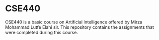 # CSE440
CSE440 is a basic course on Artificial Intelligence offered by Mirza Mohammad Lutfe Elahi sir. This repository contains the assignments that were completed during this course.
